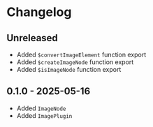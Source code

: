 # Changelog

## Unreleased

- Added `$convertImageElement` function export
- Added `$createImageNode` function export
- Added `$isImageNode` function export

## 0.1.0 - 2025-05-16

- Added `ImageNode`
- Added `ImagePlugin`
